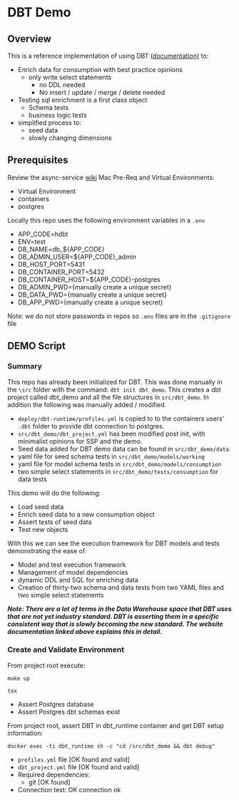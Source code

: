 # DBT Demo

## Overview

This is a reference implementation of using DBT [(documentation)](https://docs.getdbt.com/) to:

* Enrich data for consumption with best practice opinions
  * only write select statements
    * no DDL needed
    * No insert / update / merge / delete needed
* Testing sql enrichment is a first class object
  * Schema tests
  * business logic tests
* simplified process to:
  * seed data
  * slowly changing dimensions

## Prerequisites

Review the async-service [wiki](https://github.com/sunlao/async-service/wiki) Mac Pre-Req and Virtual Environments:

* Virtual Environment
* containers
* postgres

Locally this repo uses the following environment variables in a `.env`

* APP_CODE=hdbt
* ENV=test
* DB_NAME=db_${APP_CODE}
* DB_ADMIN_USER=${APP_CODE}_admin
* DB_HOST_PORT=5431
* DB_CONTAINER_PORT=5432
* DB_CONTAINER_HOST=${APP_CODE}-postgres
* DB_ADMIN_PWD={manually create a unique secret}
* DB_DATA_PWD={manually create a unique secret}
* DB_APP_PWD={manually create a unique secret}

Note: we do not store passwords in repos so `.env` files are in the `.gitignore` file

## DEMO Script

### Summary

This repo has already been initialized for DBT. This was done manually in the `\src` folder with the command: `dbt init dbt_demo`. This creates a dbt project called dbt_demo and all the file structures in `src/dbt_demo`.  In addition the following was manually added / modified.

* `deploy/dbt-runtime/profiles.yml` is copied to to the containers users' `.dbt` folder to provide dbt connection to postgres.
* `src/dbt_demo/dbt_project.yml` has been modified post init, with minimalist opinions for SSP and the demo.
* Seed data added for DBT demo data can be found in `src/dbt_demo/data`
* yaml file for seed schema tests in `src/dbt_demo/models/working`
* yaml file for model schema tests in `src/dbt_demo/models/consumption`
* two simple select statements in `src/dbt_demo/tests/consumption` for data tests

This demo will do the following:

* Load seed data
* Enrich seed data to a new consumption object
* Assert tests of seed data
* Test new objects

With this we can see the execution framework for DBT models and tests demonstrating the ease of:

* Model and test execution framework
* Management of model dependencies
* dynamic DDL and SQL for enriching data
* Creation of thirty-two schema and data tests from two YAML files and two simple select statements

***Note: There are a lot of terms in the Data Warehouse space that DBT uses that are not yet industry standard. DBT is asserting them in a specific consistent way that is slowly becoming the new standard. The website documentation linked above explains this in detail.***

### Create and Validate Environment

From project root execute:

```SHELL
make up
```

```SHELL
tox
```

* Assert Postgres database
* Assert Postgres dbt schemas exist

From project root, assert DBT in dbt_runtime container and get DBT setup information:

```SHELL
docker exec -ti dbt_runtime sh -c "cd /src/dbt_demo && dbt debug"
```

* `profiles.yml` file [OK found and valid]
* `dbt_project.yml` file [OK found and valid]
* Required dependencies:
  * git [OK found]
* Connection test: OK connection ok
